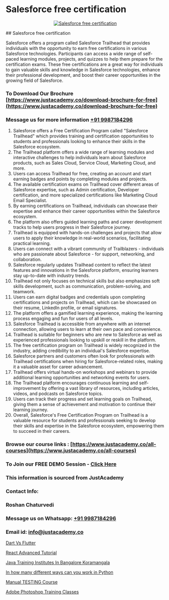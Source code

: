 # Salesforce free certification

<p align="center">
  <a href="https://justacademy.co/course-detail/salesforce-training">
    <img src="https://justacademy.co/storage2/course_image/1709973792_course_image.webp" alt="Salesforce free certification">
  </a>
</p>
## Salesforce free certification

Salesforce offers a program called Salesforce Trailhead that provides individuals with the opportunity to earn free certifications in various Salesforce technologies. Participants can access a wide range of self-paced learning modules, projects, and quizzes to help them prepare for the certification exams. These free certifications are a great way for individuals to gain valuable skills and knowledge in Salesforce technologies, enhance their professional development, and boost their career opportunities in the growing field of Salesforce.
### To Download Our Brochure [https://www.justacademy.co/download-brochure-for-free](https://www.justacademy.co/download-brochure-for-free)
### Message us for more information [+91 9987184296](https://api.whatsapp.com/send?phone=919987184296)
1) Salesforce offers a Free Certification Program called "Salesforce Trailhead" which provides training and certification opportunities to students and professionals looking to enhance their skills in the Salesforce ecosystem.
2) The Trailhead platform offers a wide range of learning modules and interactive challenges to help individuals learn about Salesforce products, such as Sales Cloud, Service Cloud, Marketing Cloud, and more.
3) Users can access Trailhead for free, creating an account and start earning badges and points by completing modules and projects.
4) The available certification exams on Trailhead cover different areas of Salesforce expertise, such as Admin certification, Developer certification, and more specialized certifications like Marketing Cloud Email Specialist.
5) By earning certifications on Trailhead, individuals can showcase their expertise and enhance their career opportunities within the Salesforce ecosystem.
6) The platform also offers guided learning paths and career development tracks to help users progress in their Salesforce journey.
7) Trailhead is equipped with hands-on challenges and projects that allow users to apply their knowledge in real-world scenarios, facilitating practical learning.
8) Users can connect with a vibrant community of Trailblazers - individuals who are passionate about Salesforce - for support, networking, and collaboration.
9) Salesforce regularly updates Trailhead content to reflect the latest features and innovations in the Salesforce platform, ensuring learners stay up-to-date with industry trends.
10) Trailhead not only focuses on technical skills but also emphasizes soft skills development, such as communication, problem-solving, and teamwork.
11) Users can earn digital badges and credentials upon completing certifications and projects on Trailhead, which can be showcased on their resume, LinkedIn profile, or email signatures.
12) The platform offers a gamified learning experience, making the learning process engaging and fun for users of all levels.
13) Salesforce Trailhead is accessible from anywhere with an internet connection, allowing users to learn at their own pace and convenience.
14) Trailhead is suitable for beginners who are new to Salesforce as well as experienced professionals looking to upskill or reskill in the platform.
15) The free certification program on Trailhead is widely recognized in the industry, adding credibility to an individual's Salesforce expertise.
16) Salesforce partners and customers often look for professionals with Trailhead certifications when hiring for Salesforce-related roles, making it a valuable asset for career advancement.
17) Trailhead offers virtual hands-on workshops and webinars to provide additional learning opportunities and networking events for users.
18) The Trailhead platform encourages continuous learning and self-improvement by offering a vast library of resources, including articles, videos, and podcasts on Salesforce topics.
19) Users can track their progress and set learning goals on Trailhead, giving them a sense of achievement and motivation to continue their learning journey.
20) Overall, Salesforce's Free Certification Program on Trailhead is a valuable resource for students and professionals seeking to develop their skills and expertise in the Salesforce ecosystem, empowering them to succeed in their careers.

### Browse our course links : [https://www.justacademy.co/all-courses](https://www.justacademy.co/all-courses) 
### To Join our FREE DEMO Session - [Click Here](https://www.justacademy.co/register-for-course-demo)


### This information is sourced from JustAcademy
### Contact Info:
### Roshan Chaturvedi
### Message us on Whatsapp: [+91 9987184296](https://api.whatsapp.com/send?phone=919987184296)
### Email id: [info@justacademy.co](mailto:info@justacademy.co)
                
[Dart Vs Flutter](https://www.linkedin.com/pulse/dart-vs-flutter-justacademy-delhi-6x1oe?trackingId=0%2BQx6uZc1blPn0%2F198kR1A%3D%3D&lipi=urn%3Ali%3Apage%3Ad_flagship3_company_admin%3BEJjbxrNQTTKPcn0X4VRxqA%3D%3D)

[React Advanced Tutorial](https://www.linkedin.com/pulse/react-advanced-tutorial-justacademy-sunnyvale-ka6yc?trackingId=NrUrhRm1Djhy8HmS2H82fQ%3D%3D&lipi=urn%3Ali%3Apage%3Ad_flagship3_company_admin%3Bw3FaZuhqQImafpQ55o%2FftQ%3D%3D)

[Java Training Institutes In Bangalore Koramangala](https://medium.com/@negishivu99/java-training-institutes-in-bangalore-koramangala-8a0e7d24df33)

[In how many different ways can you work in Python](https://medium.com/@kamblerajas684/in-how-many-different-ways-can-you-work-in-python-189642f61211)

[Manual TESTING Course](https://justacademyin.github.io/justacademy/manual-testing-course)

[Adobe Photoshop Training Classes](https://justacademyin.github.io/justacademy/adobe-photoshop-training-classes)

